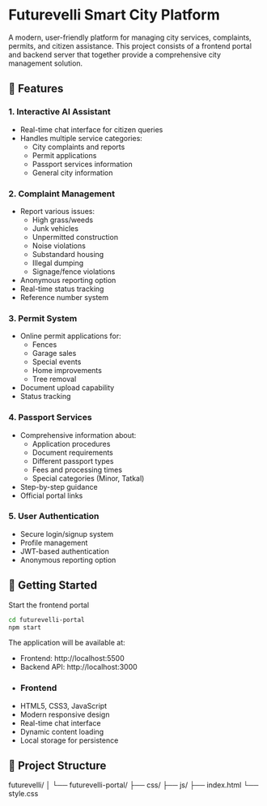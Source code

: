 # Futurevelli Smart City Platform

A modern, user-friendly platform for managing city services, complaints, permits, and citizen assistance. This project consists of a frontend portal and backend server that together provide a comprehensive city management solution.

## 🌟 Features

### 1. Interactive AI Assistant
- Real-time chat interface for citizen queries
- Handles multiple service categories:
  - City complaints and reports
  - Permit applications
  - Passport services information
  - General city information

### 2. Complaint Management
- Report various issues:
  - High grass/weeds
  - Junk vehicles
  - Unpermitted construction
  - Noise violations
  - Substandard housing
  - Illegal dumping
  - Signage/fence violations
- Anonymous reporting option
- Real-time status tracking
- Reference number system

### 3. Permit System
- Online permit applications for:
  - Fences
  - Garage sales
  - Special events
  - Home improvements
  - Tree removal
- Document upload capability
- Status tracking

### 4. Passport Services
- Comprehensive information about:
  - Application procedures
  - Document requirements
  - Different passport types
  - Fees and processing times
  - Special categories (Minor, Tatkal)
- Step-by-step guidance
- Official portal links

### 5. User Authentication
- Secure login/signup system
- Profile management
- JWT-based authentication
- Anonymous reporting option

## 🚀 Getting Started
 Start the frontend portal
```bash
cd futurevelli-portal
npm start
```

The application will be available at:
- Frontend: http://localhost:5500
- Backend API: http://localhost:3000
- ### Frontend
- HTML5, CSS3, JavaScript
- Modern responsive design
- Real-time chat interface
- Dynamic content loading
- Local storage for persistence

## 📁 Project Structure
futurevelli/
│ 
└── futurevelli-portal/
    ├── css/
    ├── js/
    ├── index.html
    └── style.css
```


